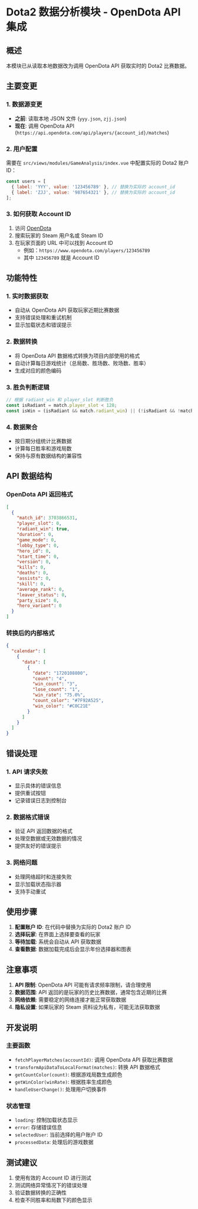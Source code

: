 # Dota2 数据分析模块 - OpenDota API 集成

## 概述

本模块已从读取本地数据改为调用 OpenDota API 获取实时的 Dota2 比赛数据。

## 主要变更

### 1. 数据源变更

- **之前**: 读取本地 JSON 文件 (`yyy.json`, `zjj.json`)
- **现在**: 调用 OpenDota API (`https://api.opendota.com/api/players/{account_id}/matches`)

### 2. 用户配置

需要在 `src/views/modules/GameAnalysis/index.vue` 中配置实际的 Dota2 账户 ID：

```javascript
const users = [
  { label: 'YYY', value: '123456789' }, // 替换为实际的 account_id
  { label: 'ZJJ', value: '987654321' }, // 替换为实际的 account_id
];
```

### 3. 如何获取 Account ID

1. 访问 [OpenDota](https://www.opendota.com/)
2. 搜索玩家的 Steam 用户名或 Steam ID
3. 在玩家页面的 URL 中可以找到 Account ID
   - 例如：`https://www.opendota.com/players/123456789`
   - 其中 `123456789` 就是 Account ID

## 功能特性

### 1. 实时数据获取

- 自动从 OpenDota API 获取玩家近期比赛数据
- 支持错误处理和重试机制
- 显示加载状态和错误提示

### 2. 数据转换

- 将 OpenDota API 数据格式转换为项目内部使用的格式
- 自动计算每日游戏统计（总局数、胜场数、败场数、胜率）
- 生成对应的颜色编码

### 3. 胜负判断逻辑

```javascript
// 根据 radiant_win 和 player_slot 判断胜负
const isRadiant = match.player_slot < 128;
const isWin = (isRadiant && match.radiant_win) || (!isRadiant && !match.radiant_win);
```

### 4. 数据聚合

- 按日期分组统计比赛数据
- 计算每日胜率和游戏局数
- 保持与原有数据结构的兼容性

## API 数据结构

### OpenDota API 返回格式

```json
[
  {
    "match_id": 3703866531,
    "player_slot": 0,
    "radiant_win": true,
    "duration": 0,
    "game_mode": 0,
    "lobby_type": 0,
    "hero_id": 0,
    "start_time": 0,
    "version": 0,
    "kills": 0,
    "deaths": 0,
    "assists": 0,
    "skill": 0,
    "average_rank": 0,
    "leaver_status": 0,
    "party_size": 0,
    "hero_variant": 0
  }
]
```

### 转换后的内部格式

```json
{
  "calendar": [
    {
      "data": [
        {
          "date": "1720108800",
          "count": "4",
          "win_count": "3",
          "lose_count": "1",
          "win_rate": "75.0%",
          "count_color": "#7F92A525",
          "win_color": "#C0C21E"
        }
      ]
    }
  ]
}
```

## 错误处理

### 1. API 请求失败

- 显示具体的错误信息
- 提供重试按钮
- 记录错误日志到控制台

### 2. 数据格式错误

- 验证 API 返回数据的格式
- 处理空数据或无效数据的情况
- 提供友好的错误提示

### 3. 网络问题

- 处理网络超时和连接失败
- 显示加载状态指示器
- 支持手动重试

## 使用步骤

1. **配置账户 ID**: 在代码中替换为实际的 Dota2 账户 ID
2. **选择玩家**: 在界面上选择要查看的玩家
3. **等待加载**: 系统会自动从 API 获取数据
4. **查看数据**: 数据加载完成后会显示年份选择器和图表

## 注意事项

1. **API 限制**: OpenDota API 可能有请求频率限制，请合理使用
2. **数据范围**: API 返回的是玩家的历史比赛数据，通常包含近期的比赛
3. **网络依赖**: 需要稳定的网络连接才能正常获取数据
4. **隐私设置**: 如果玩家的 Steam 资料设为私有，可能无法获取数据

## 开发说明

### 主要函数

- `fetchPlayerMatches(accountId)`: 调用 OpenDota API 获取比赛数据
- `transformApiDataToLocalFormat(matches)`: 转换 API 数据格式
- `getCountColor(count)`: 根据游戏局数生成颜色
- `getWinColor(winRate)`: 根据胜率生成颜色
- `handleUserChange()`: 处理用户切换事件

### 状态管理

- `loading`: 控制加载状态显示
- `error`: 存储错误信息
- `selectedUser`: 当前选择的用户账户 ID
- `processedData`: 处理后的游戏数据

## 测试建议

1. 使用有效的 Account ID 进行测试
2. 测试网络异常情况下的错误处理
3. 验证数据转换的正确性
4. 检查不同胜率和局数下的颜色显示
